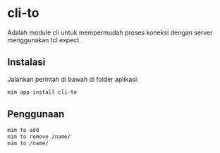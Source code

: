 # cli-to

Adalah module cli untuk mempermudah proses koneksi dengan server menggunakan
tcl expect.

## Instalasi

Jalankan perintah di bawah di folder aplikasi:

```bash
mim app install cli-to
```

## Penggunaan

```bash
mim to add
mim to remove /name/
mim to /name/
```
